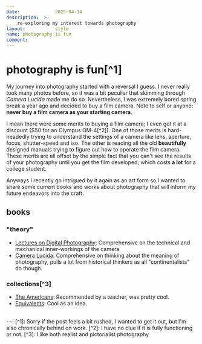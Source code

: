 ```yaml
---
date:             2025-04-14
description:  >-
    re-exploring my interest towards photography
layout:           style
name: photography is fun
comment:
---
```


# photography is fun[^1]

My journey into photography started with a reversal I guess. I never really took many photos before, so it was a bit peculiar that skimming through *Camera Lucida* made me do so. Nevertheless, I was extremely bored spring break a year ago and decided to buy a film camera. Note to self or anyone: **never buy a film camera as your starting camera**.

I mean there were some merits to buying a film camera; I even got it at a discount ($50 for an Olympus OM-4[^2]). One of those merits is hard-headedly trying to understand the settings of a camera like lens, aperture, focus, shutter-speed and iso. The other is reading all the old **beautifully** designed manuals trying to figure out how to operate the film camera. These merits are all offset by the simple fact that you can't see the results of your photography until you get the film developed; which costs **a lot** for a college student.

Anyways I recently go intrigued by it again as an art form so I wanted to share some current books and works about photography that will inform my future endeavors into the craft.

## books

### "theory"

* [Lectures on Digital Photography](https://sites.google.com/site/marclevoylectures/home?authuser=0): Comprehensive on the technical and mechanical inner-workings of the camera
* [Camera Lucida](https://www.amazon.com/Camera-Lucida-Reflections-Roland-Barthes/dp/0374532338): Comprehensive on thinking about the meaning of photography, pulls a lot from historical thinkers as all "continentalists" do though.

### collections[^3]

* [The Americans](https://www.amazon.com/Americans-Robert-Frank/dp/386521584X): Recommended by a teacher, was pretty cool.
* [Equivalents](https://en.wikipedia.org/wiki/Equivalents): Cool as an idea.

<br/>
---
[^1]: Sorry if the post feels a bit rushed, I wanted to get it out, but I'm also chronically behind on work.
[^2]: I have no clue if it is fully functioning or not.
[^3]: I like both realist and pictorialist photography